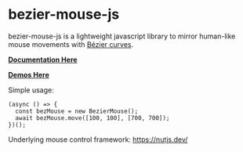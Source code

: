 # bezier-mouse-js
bezier-mouse-js is a lightweight javascript library to mirror human-like mouse movements with [Bézier curves](https://en.wikipedia.org/wiki/B%C3%A9zier_curve).

**[Documentation Here](https://chrisdewolf.github.io/bezier-mouse-js/module-BezierMouse.html)**

**[Demos Here](https://chrisdewolf.github.io/bezier-mouse-js-docs/)**

Simple usage:
```
(async () => {
  const bezMouse = new BezierMouse();
  await bezMouse.move([100, 100], [700, 700]);
})();
```

Underlying mouse control framework:
https://nutjs.dev/
